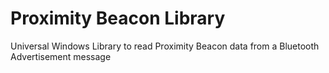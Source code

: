 # Proximity Beacon Library
Universal Windows Library to read Proximity Beacon data from a Bluetooth Advertisement message
